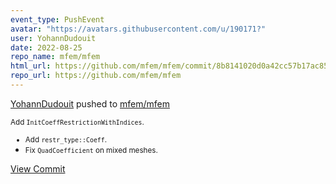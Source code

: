 ```yaml
---
event_type: PushEvent
avatar: "https://avatars.githubusercontent.com/u/190171?"
user: YohannDudouit
date: 2022-08-25
repo_name: mfem/mfem
html_url: https://github.com/mfem/mfem/commit/8b8141020d0a42cc57b17ac853495c055d34b08e
repo_url: https://github.com/mfem/mfem
---
```


<a href='https://github.com/YohannDudouit' target='_blank'>YohannDudouit</a> pushed to <a href='https://github.com/mfem/mfem' target='_blank'>mfem/mfem</a>

<small>Add `InitCoeffRestrictionWithIndices`.

- Add `restr_type::Coeff`.
- Fix `QuadCoefficient` on mixed meshes.</small>

<a href='https://github.com/mfem/mfem/commit/8b8141020d0a42cc57b17ac853495c055d34b08e' target='_blank'>View Commit</a>